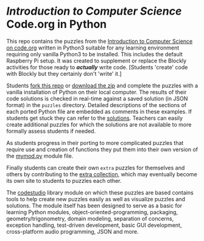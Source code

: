 *Introduction to Computer Science*<br>Code.org in Python
========================================================

This repo contains the puzzles from the [Introduction to Computer Science
on code.org](http://learn.code.org/s/1) written in Python3 suitable for
any learning environment requiring only vanilla Python3 to be installed.
This includes the default Raspberry Pi setup. It was created to supplement
or replace the Blockly activities for those ready to ***actually*** write 
 code. [Students 'create' code with Blockly but they certainly don't
'write' it.]

Students [fork this repo](/fork) or [download the
zip](/archive/master.zip) and complete the puzzles with a vanilla
installation of Python on their local computer. The results of their
code solutions is checked in real-time against a saved solution (in JSON
format) in the `puzzles` directory. Detailed descriptions of the sections
of each ported Python file are embedded as comments in these examples.  If
students get stuck they can refer to the [solutions](/solutions). Teachers
can easily create additional puzzles for which the solutions are not
available to more formally assess students if needed.

As students progress in their porting to more complicated puzzles that
require use and creation of functions they put them into their own
version of the [mymod.py](/codestudio/mymod.py) module file.

Finally students can create their own `extra` puzzles for themselves
and others by contributing to the [extra collection](/extra), which may
eventually become its own site to students to puzzles each other.

The [codestudio](/codestudio) library module on which these puzzles
are based contains tools to help create new puzzles easily as well as
visualize puzzles and solutions. The module itself has been designed to
serve as a basic for learning Python modules, object-oriented-programming,
packaging, geometry/trigonometry, domain modeling, separation of concerns,
exception handling, test-driven development, basic GUI development,
cross-platform audio programming, JSON and more.
